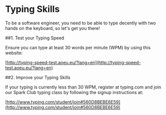 # Typing Skills

To be a software engineer, you need to be able to type decently with two hands on the keyboard, so let's get you there!

##1. Test your Typing Speed

Ensure you can type at least 30 words per minute (WPM) by using this website:

[http://typing-speed-test.aoeu.eu/?lang=en](http://typing-speed-test.aoeu.eu/?lang=en)

##2. Improve your Typing Skills

If your typing is currently less than 30 WPM, register at typing.com and join our Spark Club typing class by following the signup instructions at:

[http://www.typing.com/student/join#560D8BEBE6E59](http://www.typing.com/student/join#560D8BEBE6E59)